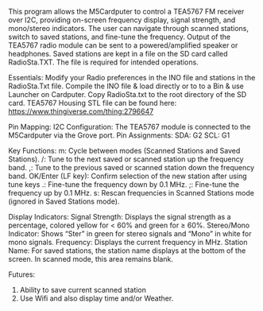 This program allows the M5Cardputer to control a TEA5767 FM receiver over I2C, providing on-screen frequency display, signal strength, and mono/stereo indicators. The user can navigate through scanned stations, switch to saved stations, and fine-tune the frequency. Output of the TEA5767 radio module can be sent to a powered/amplified speaker or headphones. Saved stations are kept in a file on the SD card called RadioSta.TXT. The file is required for intended operations.

Essentials:
Modify your Radio preferences in the INO file and stations in the RadioSta.Txt file. Compile the INO file & load directly or to to a Bin & use Launcher on Cardputer. Copy RadioSta.txt to the root directory of the SD card.
TEA5767 Housing STL file can be found here: https://www.thingiverse.com/thing:2796647

Pin Mapping:
I2C Configuration: The TEA5767 module is connected to the M5Cardputer via the Grove port.
Pin Assignments:
SDA: G2
SCL: G1

Key Functions:
m: Cycle between modes (Scanned Stations and Saved Stations).
/: Tune to the next saved or scanned station up the frequency band.
,: Tune to the previous saved or scanned station down the frequency band.
OK/Enter (LF key): Confirm selection of the new station after using tune keys
.: Fine-tune the frequency down by 0.1 MHz.
;: Fine-tune the frequency up by 0.1 MHz.
s: Rescan frequencies in Scanned Stations mode (ignored in Saved Stations mode).

Display Indicators:
Signal Strength: Displays the signal strength as a percentage, colored yellow for < 60% and green for ≥ 60%.
Stereo/Mono Indicator: Shows “Ster” in green for stereo signals and “Mono” in white for mono signals.
Frequency: Displays the current frequency in MHz.
Station Name: For saved stations, the station name displays at the bottom of the screen. In scanned mode, this area remains blank.

Futures:
1) Ability to save current scanned station
2) Use Wifi and also display time and/or Weather.


